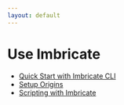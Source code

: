 ```yaml
---
layout: default
---
```


# Use Imbricate

- [Quick Start with Imbricate CLI](/use/cli)
- [Setup Origins](/use/origins)
- [Scripting with Imbricate](/use/script)
